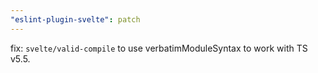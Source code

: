 ```yaml
---
"eslint-plugin-svelte": patch
---
```


fix: `svelte/valid-compile` to use verbatimModuleSyntax to work with TS v5.5.
